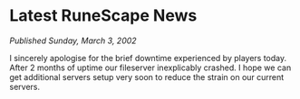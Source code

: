 # Latest RuneScape News
*Published Sunday, March 3, 2002*

I sincerely apologise for the brief downtime experienced by players today. After 2 months of uptime our fileserver inexplicably crashed. I hope we can get additional servers setup very soon to reduce the strain on our current servers.

